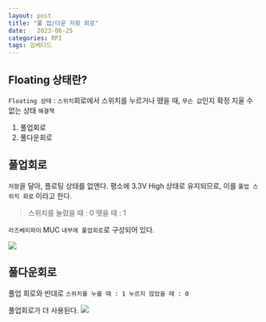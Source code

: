 ```yaml
---
layout: post
title: "풀 업/다운 저항 회로"
date:   2023-06-25
categories: RPI
tags: 임베디드
---
```


## Floating 상태란?
`Floating 상태` : `스위치`회로에서 스위치를 누르거나 뗐을 때, `무슨 값`인지 확정 지울 수 없는 상태
`해결책`
1. 풀업회로 
2. 풀다운회로

## 풀업회로
`저항`을 달아, 플로팅 상태를 없앤다. 평소에 3.3V High 상태로 유지되므로, 이를 `풀업 스위치 회로` 이라고 한다.

>스위치를 눌렀을 때 : 0 
뗏을 때 : 1

`라즈베리파이` MUC `내부에 풀업회로`로 구성되어 있다.

![](https://velog.velcdn.com/images/dev-hoon/post/edf174b2-453c-440c-ab0f-504dc9c75d51/image.png)

## 풀다운회로
풀업 회로와 반대로 `스위치를 누를 때 : 1 누르지 않았을 때 : 0`

풀업회로가 더 사용된다.
![](https://velog.velcdn.com/images/dev-hoon/post/f55782ef-c0f8-4fab-b5a3-4c71ef7de728/image.png)



